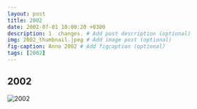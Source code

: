 ```yaml
---
layout: post
title: 2002
date: 2002-07-01 10:00:20 +0300
description: 1  changes. # Add post description (optional)
img: 2002_thumbnail.jpeg # Add image post (optional)
fig-caption: Anno 2002 # Add figcaption (optional)
tags: [2002]
---
```



## 2002

![2002]({{site.baseurl}}/assets/img/2002.jpg)
